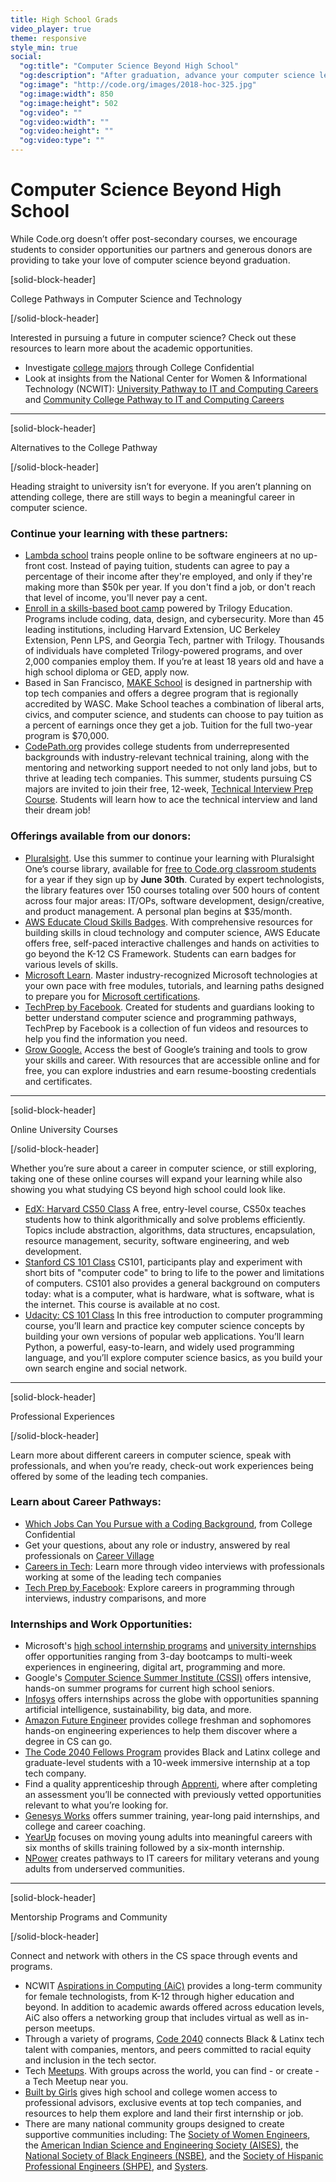 ```yaml
---
title: High School Grads
video_player: true
theme: responsive
style_min: true
social:
  "og:title": "Computer Science Beyond High School"
  "og:description": "After graduation, advance your computer science learning by exploring pathways, job opportunities, and online courses."
  "og:image": "http://code.org/images/2018-hoc-325.jpg"
  "og:image:width": 850
  "og:image:height": 502
  "og:video": ""
  "og:video:width": ""
  "og:video:height": ""
  "og:video:type": ""
---
```

#  Computer Science Beyond High School

While Code.org doesn’t offer post-secondary courses, we encourage students to consider opportunities our partners and generous donors are providing to take your love of computer science beyond graduation.

[solid-block-header]

College Pathways in Computer Science and Technology

[/solid-block-header]

Interested in pursuing a future in computer science? Check out these resources to learn more about the academic opportunities.

- Investigate [college majors](https://talk.collegeconfidential.com/college-majors/) through College Confidential
- Look at insights from the National Center for Women & Informational Technology (NCWIT): [University Pathway to IT and Computing Careers](https://www.ncwit.org/resources/university-pathway-it-and-computing-careers) and [Community College Pathway to IT and Computing Careers](https://www.ncwit.org/resources/community-college-pathway-it-and-computing-careers)

<hr />

[solid-block-header]

Alternatives to the College Pathway

[/solid-block-header]

Heading straight to university isn’t for everyone. If you aren’t planning on attending college, there are still ways to begin a meaningful career in computer science. 

###  Continue your learning with these partners:
- [Lambda school](https://lambdaschool.com/code-org/?clickid=WwT36g1nlxyJR4n0EkzjZTwgUklzL-X9W1lFWE0&irgwc=1&utm_medium=affiliate&utm_campaign=1409860&utm_source=impact)  trains people online to be software engineers at no up-front cost. Instead of paying tuition, students can agree to pay a percentage of their income after they're employed, and only if they're making more than $50k per year. If you don't find a job, or don't reach that level of income, you'll never pay a cent.
- [Enroll in a skills-based boot camp](https://www.trilogyed.com/students/?utm_source=codeorg&utm_campaign=k12) powered by Trilogy Education. Programs include coding, data, design, and cybersecurity. More than 45 leading institutions, including Harvard Extension, UC Berkeley Extension, Penn LPS, and Georgia Tech, partner with Trilogy. Thousands of individuals have completed Trilogy-powered programs, and over 2,000 companies employ them. If you’re at least 18 years old and have a high school diploma or GED, apply now.
- Based in San Francisco, [MAKE School](https://www.makeschool.com/) is designed in partnership with top tech companies and offers a degree program that is regionally accredited by WASC. Make School teaches a combination of liberal arts, civics, and computer science, and students can choose to pay tuition as a percent of earnings once they get a job. Tuition for the full two-year program is $70,000.
- [CodePath.org](http://codepath.org/) provides college students from underrepresented backgrounds with industry-relevant technical training, along with the mentoring and networking support needed to not only land jobs, but to thrive at leading tech companies. This summer, students pursuing CS majors are invited to join their free, 12-week, [Technical Interview Prep Course](https://codepath.org/classes/interviewprep?utm_source=email&utm_campaign=codeorg). Students will learn how to ace the technical interview and land their dream job!


### Offerings available from our donors:
- [Pluralsight](https://www.pluralsight.com/). Use this summer to continue your learning with Pluralsight One’s course library, available for [free to Code.org classroom students](https://code.org/pluralsight) for a year if they sign up by **June 30th**. Curated by expert technologists, the library features over 150 courses totaling over 500 hours of content across four major areas: IT/OPs, software development, design/creative, and product management. A personal plan begins at $35/month. 
- [AWS Educate Cloud Skills Badges](https://aws.amazon.com/education/awseducate/code-org/). With comprehensive resources for building skills in cloud technology and computer science, AWS Educate offers free, self-paced interactive challenges and hands on activities to go beyond the K-12 CS Framework. Students can earn badges for various levels of skills.
- [Microsoft Learn](https://docs.microsoft.com/en-us/learn/). Master industry-recognized Microsoft technologies at your own pace with free modules, tutorials, and learning paths designed to prepare you for [Microsoft certifications](https://www.microsoft.com/learning/certification-overview.aspx).
- [TechPrep by Facebook](https://techprep.org/get-started/). Created for students and guardians looking to better understand computer science and programming pathways, TechPrep by Facebook is a collection of fun videos and resources to help you find the information you need.
- [Grow Google.](https://grow.google/) Access the best of Google’s training and tools to grow your skills and career. With resources that are accessible online and for free, you can explore industries and earn resume-boosting credentials and certificates.


<hr />

[solid-block-header]

Online University Courses

[/solid-block-header]

Whether you’re sure about a career in computer science, or still exploring, taking one of these online courses will expand your learning while also showing you what studying CS beyond high school could look like.  

- [EdX: Harvard CS50 Class](https://www.edx.org/course/cs50s-introduction-computer-science-harvardx-cs50x) A free, entry-level course, CS50x teaches students how to think algorithmically and solve problems efficiently. Topics include abstraction, algorithms, data structures, encapsulation, resource management, security, software engineering, and web development.
- [Stanford CS 101 Class](https://lagunita.stanford.edu/courses/Engineering/CS101/Summer2014/about) CS101, participants play and experiment with short bits of "computer code" to bring to life to the power and limitations of computers. CS101 also provides a general background on computers today: what is a computer, what is hardware, what is software, what is the internet. This course is available at no cost.  
- [Udacity: CS 101 Class](https://www.udacity.com/course/intro-to-computer-science--cs101) In this free introduction to computer programming course, you’ll learn and practice key computer science concepts by building your own versions of popular web applications. You’ll learn Python, a powerful, easy-to-learn, and widely used programming language, and you’ll explore computer science basics, as you build your own search engine and social network. 

<hr/>

[solid-block-header]

Professional Experiences

[/solid-block-header]

Learn more about different careers in computer science, speak with professionals, and when you’re ready, check-out work experiences being offered by some of the leading tech companies. 

### Learn about Career Pathways:
- [Which Jobs Can You Pursue with a Coding Background](https://www.collegeconfidential.com/articles/which-jobs-can-you-pursue-with-a-coding-background/), from College Confidential
- Get your questions, about any role or industry, answered by real professionals on [Career Village](https://www.careervillage.org/)
- [Careers in Tech](https://code.org/careers-in-tech): Learn more through video interviews with professionals working at some of the leading tech companies
- [Tech Prep by Facebook](https://techprep.org/why/): Explore careers in programming through interviews, industry comparisons, and more



### Internships and Work Opportunities: 

- Microsoft's [high school internship programs](https://careers.microsoft.com/us/en/ushighschoolprogram) and [university internships](https://careers.microsoft.com/us/en/usuniversityinternship) offer opportunities ranging from 3-day bootcamps to multi-week experiences in engineering, digital art, programming and more. 
- Google's [Computer Science Summer Institute (CSSI)](https://buildyourfuture.withgoogle.com/programs/computer-science-summer-institute/#!?detail-content-tabby_activeEl=overview) offers intensive, hands-on summer programs for current high school seniors. 
- [Infosys](https://www.infosys.com/instep/internship/) offers internships across the globe with opportunities spanning artificial intelligence, sustainability, big data, and more. 
- [Amazon Future Engineer](https://www.amazon.jobs/en/landing_pages/amazonfutureengineer) provides college freshman and sophomores hands-on engineering experiences to help them discover where a degree in CS can go. 
- [The Code 2040 Fellows Program](http://www.code2040.org/fellows-program) provides Black and Latinx college and graduate-level students with a 10-week immersive internship at a top tech company.  
- Find a quality apprenticeship through [Apprenti](https://apprenticareers.org/), where after completing an assessment you’ll be connected with previously vetted opportunities relevant to what you’re looking for. 
- [Genesys Works](https://www.genesysworks.org/) offers summer training, year-long paid internships, and college and career coaching. 
- [YearUp](https://www.yearup.org/) focuses on moving young adults into meaningful careers with six months of skills training followed by a six-month internship. 
- [NPower](https://www.npower.org/) creates pathways to IT careers for military veterans and young adults from underserved communities.

<hr/>

[solid-block-header]

Mentorship Programs and Community

[/solid-block-header]

Connect and network with others in the CS space through events and programs.

- NCWIT [Aspirations in Computing (AiC)](https://www.aspirations.org/aspirations-computing) provides a long-term community for female technologists, from K-12 through higher education and beyond. In addition to academic awards offered across education levels, AiC also offers a networking group that includes virtual as well as in-person meetups. 
- Through a variety of programs, [Code 2040](http://www.code2040.org/) connects Black & Latinx tech talent with companies, mentors, and peers committed to racial equity and inclusion in the tech sector.
- Tech [Meetups](https://www.meetup.com/find/tech/). With groups across the world, you can find - or create - a Tech Meetup near you.
- [Built by Girls](https://www.builtbygirls.com/) gives high school and college women access to professional advisors, exclusive events at top tech companies, and resources to help them explore and land their first internship or job.
- There are many national community groups designed to create supportive communities including: The [Society of Women Engineers](http://societyofwomenengineers.swe.org/), the [American Indian Science and Engineering Society (AISES)](http://www.aises.org/), the [National Society of Black Engineers (NSBE)](http://www.nsbe.org/home.aspx), and the [Society of Hispanic Professional Engineers (SHPE)](https://shpe.org/), and [Systers](https://anitab.org/systers/).